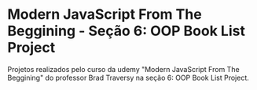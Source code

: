 # Modern JavaScript From The Beggining - Seção 6: OOP Book List Project
Projetos realizados pelo curso da udemy "Modern JavaScript From The Beggining" do professor Brad Traversy na seção 6: OOP Book List Project.
